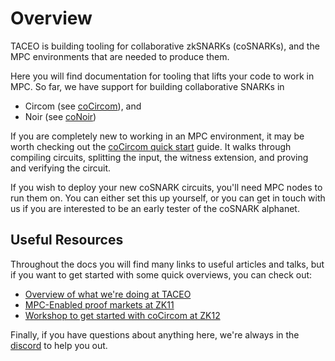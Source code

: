 
# Overview

TACEO is building tooling for collaborative zkSNARKs (coSNARKs), and the MPC environments that are needed to produce them.

Here you will find documentation for tooling that lifts your code to work in MPC. So far, we have support for building collaborative SNARKs in

* Circom (see [coCircom](/co-circom-cli/co-circom.md)), and
* Noir (see [coNoir](/co-noir-cli/co-noir-cli.md))

If you are completely new to working in an MPC environment, it may be worth checking out the [coCircom quick start](/getting-started/quick-start.md) guide. It walks through compiling circuits, splitting the input, the witness extension, and proving and verifying the circuit.

If you wish to deploy your new coSNARK circuits, you'll need MPC nodes to run them on. You can either set this up yourself, or you can get in touch with us if you are interested to be an early tester of the coSNARK alphanet.

## Useful Resources

Throughout the docs you will find many links to useful articles and talks, but if you want to get started with some quick overviews, you can check out:

* [Overview of what we're doing at TACEO](https://www.youtube.com/watch?v=tlVFbr3_eEU)
* [MPC-Enabled proof markets at ZK11](https://www.youtube.com/watch?v=4-W5nnsf9-A&pp=ygUMZGFuaWVsIGthbGVz)
* [Workshop to get started with coCircom at ZK12](https://www.youtube.com/watch?v=w2HJxrDE01k)

Finally, if you have questions about anything here, we're always in the [discord](https://taceo.io/discord) to help you out.
<!-- TACEO is creating the Compute Layer Security (CLS) protocol to make blockchain computation encrypted by default.
The CLS enables every application to compute on private shared state. At its core will be an MPC-VM capable of producing collaborative SNARKs. -->

